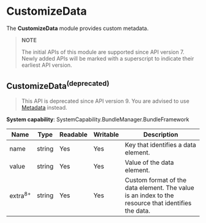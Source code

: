 # CustomizeData

The **CustomizeData** module provides custom metadata.

> **NOTE**
>
> The initial APIs of this module are supported since API version 7. Newly added APIs will be marked with a superscript to indicate their earliest API version.

## CustomizeData<sup>(deprecated)</sup>

> This API is deprecated since API version 9. You are advised to use [Metadata](js-apis-bundleManager-metadata.md) instead.

**System capability**: SystemCapability.BundleManager.BundleFramework

| Name              | Type  | Readable| Writable| Description            |
| ------------------ | ------ | ---- | ---- | ---------------- |
| name               | string | Yes  | Yes  | Key that identifies a data element.|
| value              | string | Yes  | Yes  | Value of the data element.  |
| extra<sup>8+</sup> | string | Yes  | Yes  | Custom format of the data element. The value is an index to the resource that identifies the data.      |
